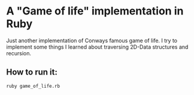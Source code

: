 # A "Game of life" implementation in Ruby

Just another implementation of Conways famous game of life.
I try to implement some things I learned about traversing 2D-Data structures and recursion.

## How to run it:
``` shell
ruby game_of_life.rb
